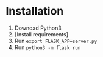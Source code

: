 # Installation
1. Downoad Python3
2. [Install requirements]
3. Run `export FLASK_APP=server.py`
4. Run `python3 -m flask run`